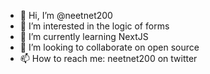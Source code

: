 - 👋 Hi, I’m @neetnet200
- 👀 I’m interested in the logic of forms
- 🌱 I’m currently learning NextJS
- 💞️ I’m looking to collaborate on open source
- 📫 How to reach me: neetnet200 on twitter

<!---
neetnet200/neetnet200 is a ✨ special ✨ repository because its `README.md` (this file) appears on your GitHub profile.
You can click the Preview link to take a look at your changes.
--->
